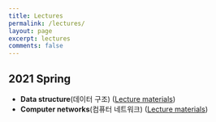```yaml
---
title: Lectures
permalink: /lectures/
layout: page
excerpt: lectures 
comments: false
---
```


## 2021 Spring
* **Data structure**(데이터 구조) ([Lecture materials](/lectures/2021-SPR/data-structures/))
* **Computer networks**(컴퓨터 네트워크) ([Lecture materials](/lectures/2021-SPR/computer-network/))